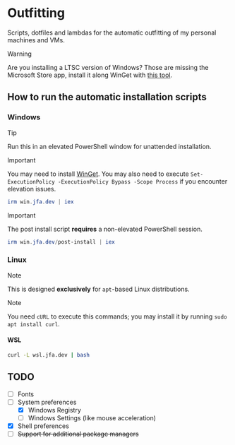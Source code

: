 # Outfitting

Scripts, dotfiles and lambdas for the automatic outfitting of my personal machines and VMs.

> [!WARNING]
> Are you installing a LTSC version of Windows? Those are missing the Microsoft Store app, install it along WinGet with [this tool](https://github.com/kkkgo/LTSC-Add-MicrosoftStore).

## How to run the automatic installation scripts

### Windows

> [!TIP]
> Run this in an elevated PowerShell window for unattended installation.

> [!IMPORTANT]
> You may need to install [WinGet](https://learn.microsoft.com/en-us/windows/package-manager/winget/#install-winget).
> You may also need to execute `Set-ExecutionPolicy -ExecutionPolicy Bypass -Scope Process` if you encounter elevation issues.

```powershell
irm win.jfa.dev | iex
```

> [!IMPORTANT]
> The post install script **requires** a non-elevated PowerShell session.

```powershell
irm win.jfa.dev/post-install | iex
```

### Linux

> [!NOTE]
> This is designed **exclusively** for `apt`-based Linux distributions.

> [!NOTE]
> You need `cURL` to execute this commands; you may install it by running `sudo apt install curl`.

#### WSL

```bash
curl -L wsl.jfa.dev | bash
```

## TODO

- [ ] Fonts
- [ ] System preferences
  - [x] Windows Registry
  - [ ] Windows Settings (like mouse acceleration)
- [x] Shell preferences
- [ ] ~~Support for additional package managers~~
